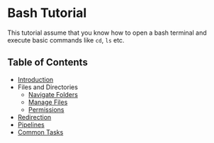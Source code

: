 # Bash Tutorial

This tutorial assume that you know how to open a bash terminal and
execute basic commands like `cd`, `ls` etc.



## Table of Contents

- [Introduction](intro.md)
- Files and Directories
    - [Navigate Folders](files/navigate.md)
    - [Manage Files](files/manage-files.md)
    - [Permissions](files/permissions.md)
- [Redirection](redirection.md)
- [Pipelines](pipelines.md)
- [Common Tasks](tasks.md)



